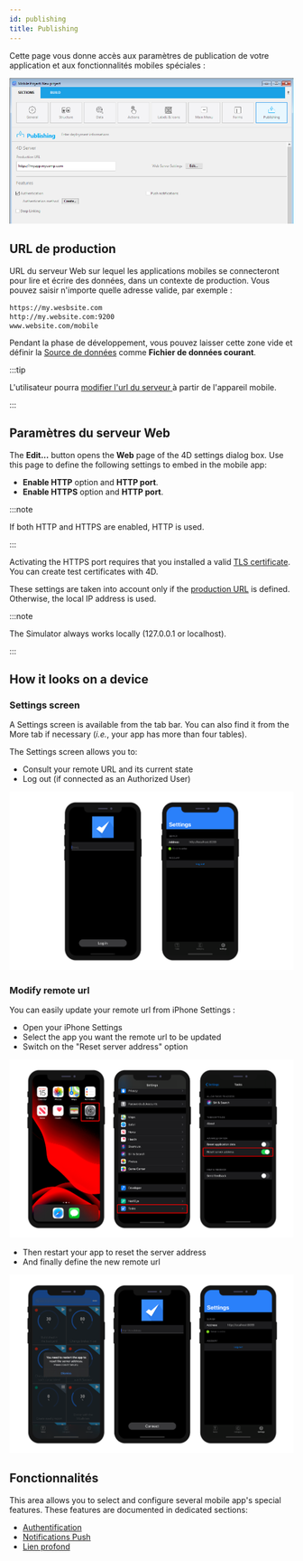 ```yaml
---
id: publishing
title: Publishing
---
```


Cette page vous donne accès aux paramètres de publication de votre application et aux fonctionnalités mobiles spéciales :


![Publishing section](img/publishing.png)


## URL de production

URL du serveur Web sur lequel les applications mobiles se connecteront pour lire et écrire des données, dans un contexte de production. Vous pouvez saisir n'importe quelle adresse valide, par exemple :

```
https://my.wesbsite.com
http://my.website.com:9200
www.website.com/mobile
```

Pendant la phase de développement, vous pouvez laisser cette zone vide et définir la [Source de données](data.md) comme **Fichier de données courant**.

:::tip

L'utilisateur pourra [modifier l'url du serveur ](#modify-remote-url) à partir de l'appareil mobile.

:::



## Paramètres du serveur Web

The **Edit...** button opens the **Web** page of the 4D settings dialog box. Use this page to define the following settings to embed in the mobile app:

- **Enable HTTP** option and **HTTP port**.
- **Enable HTTPS** option and **HTTP port**.

:::note

If both HTTP and HTTPS are enabled, HTTP is used.

:::

Activating the HTTPS port requires that you installed a valid [TLS certificate](https://developer.4d.com/docs/Admin/tls.html). You can create test certificates with 4D.

These settings are taken into account only if the [production URL](#production-url) is defined. Otherwise, the local IP address is used.

:::note

The Simulator always works locally (127.0.0.1 or localhost).

:::

## How it looks on a device

### Settings screen

A Settings screen is available from the tab bar. You can also find it from the More tab if necessary (*i.e.*, your app has more than four tables).

The Settings screen allows you to:

* Consult your remote URL and its current state
* Log out (if connected as an Authorized User)

![Login & Settings screen](img/Login-Settings-screen-Publishing-section-4D-for-iOS.png)


### Modify remote url

You can easily update your remote url from iPhone Settings :

* Open your iPhone Settings
* Select the app you want the remote url to be updated
* Switch on the "Reset server address" option

![Reset remote url](img/Reset-remote-url.png)

* Then restart your app to reset the server address
* And finally define the new remote url

![Update remote url](img/Update-remote-url.png)


## Fonctionnalités

This area allows you to select and configure several mobile app's special features. These features are documented in dedicated sections:

- [Authentification](../special-features/authentication.md)
- [Notifications Push](../special-features/push-notification.md)
- [Lien profond](../special-features/deep-linking)


